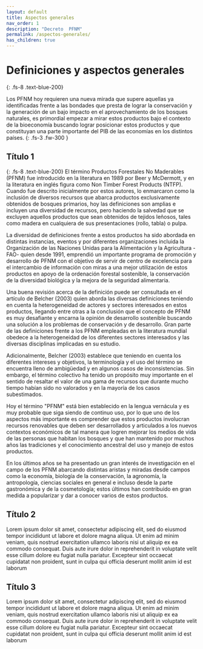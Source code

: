 ```yaml
---
layout: default
title: Aspectos generales
nav_order: 1
description: "Decreto  PFNM"
permalink: /aspectos-generales/
has_children: true
---
```


# Definiciones y aspectos generales
{: .fs-8 .text-blue-200}


Los PFNM hoy requieren una nueva mirada que supere aquellas ya identificadas frente a las
bondades que presta de lograr la conservación y la generación de un bajo impacto en el
aprovechamiento de los bosques naturales, es primordial empezar a mirar estos productos bajo
el contexto de la bioeconomía buscando lograr posicionar estos productos y que constituyan una
parte importante del PIB de las economías en los distintos países.
{: .fs-3 .fw-300 }


## Título 1
{: .fs-8 .text-blue-200}
El término Productos Forestales No Maderables (PFNM) fue introducido en la literatura en 1989
por Beer y McDermott, y en la literatura en inglés figura como Non Timber Forest Products
(NTFP). Cuando fue descrito inicialmente por estos autores, lo enmarcaron como la inclusión de
diversos recursos que abarca productos exclusivamente obtenidos de bosques primarios, hoy
las definiciones son amplias e incluyen una diversidad de recursos, pero haciendo la salvedad
que se excluyen aquellos productos que sean obtenidos de tejidos leñosos, tales como madera
en cualquiera de sus presentaciones (rollo, tabla) o pulpa.

La diversidad de definiciones frente a estos productos ha sido abordada en distintas instancias,
eventos y por diferentes organizaciones incluida la Organización de las Naciones Unidas para la
Alimentación y la Agricultura -FAO- quien desde 1991, emprendió un importante programa de
promoción y desarrollo de PFNM con el objetivo de servir de centro de excelencia para el
intercambio de información con miras a una mejor utilización de estos productos en apoyo de la
ordenación forestal sostenible, la conservación de la diversidad biológica y la mejora de la
seguridad alimentaria.

Una buena revisión acerca de la definición puede ser consultada en el artículo de Belcher (2003)
quien aborda las diversas definiciones teniendo en cuenta la heterogeneidad de actores y
sectores interesados en estos productos, llegando entre otras a la conclusión que el concepto de
PFNM es muy desafiante y encarna la opinión de desarrollo sostenible buscando una solución a
los problemas de conservación y de desarrollo. Gran parte de las definiciones frente a los PFNM
empleadas en la literatura mundial obedece a la heterogeneidad de los diferentes sectores
interesados y las diversas disciplinas implicadas en su estudio.

Adicionalmente, Belcher (2003) establece que teniendo en cuenta los diferentes intereses y
objetivos, la terminología y el uso del término se encuentra lleno de ambigüedad y en algunos
casos de inconsistencias. Sin embargo, el término colectivo ha tenido un propósito muy
importante en el sentido de resaltar el valor de una gama de recursos que durante mucho tiempo
habían sido no valorados y en la mayoría de los casos subestimados.

Hoy el término "PFNM" está bien establecido en la lengua vernácula y es muy probable que siga
siendo de continuo uso, por lo que uno de los aspectos más importante es comprender que estos
productos involucran recursos renovables que deben ser desarrollados y articulados a los nuevos
contextos económicos de tal manera que logren mejorar los medios de vida de las personas que
habitan los bosques y que han mantenido por muchos años las tradiciones y el conocimiento
ancestral del uso y manejo de estos productos.

En los últimos años se ha presentado un gran interés de investigación en el campo de los PFNM
abarcando distintas aristas y miradas desde campos como la economía, biología de la
conservación, la agronomía, la antropología, ciencias sociales en general e incluso desde la parte
gastronómica y de la cosmetología; estos últimos han contribuido en gran medida a popularizar
y dar a conocer varios de estos productos.

## Título 2

Lorem ipsum dolor sit amet, consectetur adipiscing elit, sed do eiusmod tempor incididunt ut labore et dolore magna aliqua. Ut enim ad minim veniam, quis nostrud exercitation ullamco laboris nisi ut aliquip ex ea commodo consequat. Duis aute irure dolor in reprehenderit in voluptate velit esse cillum dolore eu fugiat nulla pariatur. Excepteur sint occaecat cupidatat non proident, sunt in culpa qui officia deserunt mollit anim id est laborum

## Título 3

Lorem ipsum dolor sit amet, consectetur adipiscing elit, sed do eiusmod tempor incididunt ut labore et dolore magna aliqua. Ut enim ad minim veniam, quis nostrud exercitation ullamco laboris nisi ut aliquip ex ea commodo consequat. Duis aute irure dolor in reprehenderit in voluptate velit esse cillum dolore eu fugiat nulla pariatur. Excepteur sint occaecat cupidatat non proident, sunt in culpa qui officia deserunt mollit anim id est laborum

